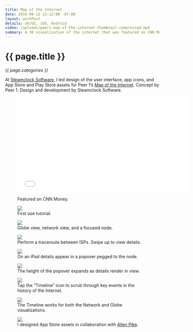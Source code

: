 ```yaml
---
title: Map of the Internet
date: 2016-06-12 22:12:00 -07:00
layout: workPost
details: UX/UI, iOS, Android
video: /uploads/peer1-map-of-the-internet-thumbnail-compressed.mp4
summary: A 3D visualization of the internet that was featured on CNN Money.
---
```


<div class="Grid  Grid--withGutters u-mar-b02">
    <div class="Grid-cell  u-size1of2">
        <h1 class="u-noMargin u-mar-b01"><strong>{{ page.title }}</strong></h1>
        <p class="u-noMargin"><em>{{ page.categories }}</em></p>
    </div>
    <div class="Grid-cell  u-size1of2">
        <p class="u-noMargin" style="max-width: 100%;">At <a href="http://www.steamclock.com/" target="_blank">Steamclock Software</a>, I led design of the user interface, app icons, and App Store and Play Store assets for Peer 1’s <a href="https://itunes.apple.com/us/app/map-internet-by-peer-1-hosting/id605924222?ls=1&mt=8" target="_blank">Map of the Internet</a>. Concept by Peer 1. Design and development by Steamclock Software.</p>
    </div>
</div>

<figure class="animated fadeIn delay-1s vendor active"><iframe src="//www.youtube.com/embed/1YdBsoh4lp8" width="560" height="315" frameborder="0"> </iframe>
    <figcaption style="margin-top: 10px;">Featured on <span class="fw7">CNN Money</span>.</figcaption>
</figure>

<figure>
    <img src="/uploads/peer1-iphone-firstuse.jpg"/>
    <figcaption>First use tutorial.</figcaption>
</figure>

<figure>
    <img src="/uploads/peer1-iphone-globe-3dgrid-node.jpg"/>
    <figcaption>Globe view, network view, and a focused node.</figcaption>
</figure>

<figure>
    <img src="/uploads/peer1-iphone-search-traceroute-results.jpg"/>
    <figcaption>Perform a traceroute between ISPs. Swipe up to view details.</figcaption>
</figure>

<figure>
    <img src="/uploads/peer1-ipad-node.jpg"/>
    <figcaption>On an iPad details appear in a popover pegged to the node.</figcaption>
</figure>

<figure>
    <img src="/uploads/peer1-ipad-traceroute.jpg"/>
    <figcaption>The height of the popover expands as details render in view.</figcaption>
</figure>

<figure>
    <img src="/uploads/peer1-ipad-timeline.jpg"/>
    <figcaption>Tap the “Timeline” icon to scrub through key events in the history of the Internet.</figcaption>
</figure>

<figure>
    <img src="/uploads/peer1-ipad-timeline-globe.jpg"/>
    <figcaption>The Timeline works for both the Network and Globe visualizations.</figcaption>
</figure>

<figure>
    <img src="/uploads/peer1-appstore.jpg"/>
    <figcaption>I designed App Store assets in collaboration with <a href="https://allenpike.com/" title="The blog of Allen Pike">Allen Pike</a>.</figcaption>
</figure>